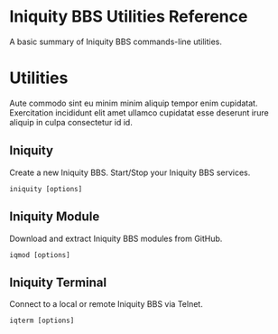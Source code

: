# Iniquity BBS Utilities Reference
A basic summary of Iniquity BBS commands-line utilities.

# Utilities
Aute commodo sint eu minim minim aliquip tempor enim cupidatat. Exercitation incididunt elit amet ullamco cupidatat esse deserunt irure aliquip in culpa consectetur id id.

## Iniquity
Create a new Iniquity BBS. Start/Stop your Iniquity BBS services.

    iniquity [options]

## Iniquity Module
Download and extract Iniquity BBS modules from GitHub.

    iqmod [options]

## Iniquity Terminal
Connect to a local or remote Iniquity BBS via Telnet.

    iqterm [options]



